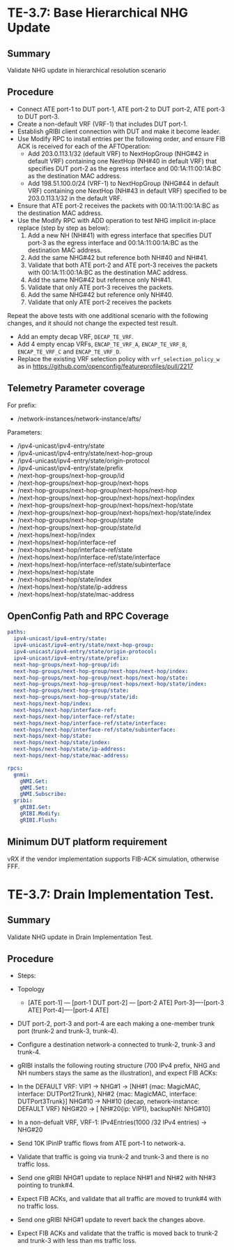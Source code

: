 # TE-3.7: Base Hierarchical NHG Update

## Summary

Validate NHG update in hierarchical resolution scenario

## Procedure

*   Connect ATE port-1 to DUT port-1, ATE port-2 to DUT port-2, ATE port-3 to
    DUT port-3.
*   Create a non-default VRF (VRF-1) that includes DUT port-1.
*   Establish gRIBI client connection with DUT and make it become leader.
*   Use Modify RPC to install entries per the following order, and ensure FIB
    ACK is received for each of the AFTOperation:
    *   Add 203.0.113.1/32 (default VRF) to NextHopGroup (NHG#42 in default VRF)
        containing one NextHop (NH#40 in default VRF) that specifies DUT port-2
        as the egress interface and 00:1A:11:00:1A:BC as the destination MAC
        address.
    *   Add 198.51.100.0/24 (VRF-1) to NextHopGroup (NHG#44 in default VRF)
        containing one NextHop (NH#43 in default VRF) specified to be
        203.0.113.1/32 in the default VRF.
*   Ensure that ATE port-2 receives the packets with 00:1A:11:00:1A:BC as the
    destination MAC address.
*   Use the Modify RPC with ADD operation to test NHG implicit in-place replace
    (step by step as below):
    1.  Add a new NH (NH#41) with egress interface that specifies DUT port-3 as
        the egress interface and 00:1A:11:00:1A:BC as the destination MAC
        address.
    2.  Add the same NHG#42 but reference both NH#40 and NH#41.
    3.  Validate that both ATE port-2 and ATE port-3 receives the packets with
        00:1A:11:00:1A:BC as the destination MAC address.
    4.  Add the same NHG#42 but reference only NH#41.
    5.  Validate that only ATE port-3 receives the packets.
    6.  Add the same NHG#42 but reference only NH#40.
    7.  Validate that only ATE port-2 receives the packets

Repeat the above tests with one additional scenario with the following changes,
and it should not change the expected test result.

*   Add an empty decap VRF, `DECAP_TE_VRF`.
*   Add 4 empty encap VRFs, `ENCAP_TE_VRF_A`, `ENCAP_TE_VRF_B`, `ENCAP_TE_VRF_C`
    and `ENCAP_TE_VRF_D`.
*   Replace the existing VRF selection policy with `vrf_selection_policy_w` as
    in <https://github.com/openconfig/featureprofiles/pull/2217>

## Telemetry Parameter coverage

For prefix:

*   /network-instances/network-instance/afts/

Parameters:

*   /ipv4-unicast/ipv4-entry/state
*   /ipv4-unicast/ipv4-entry/state/next-hop-group
*   /ipv4-unicast/ipv4-entry/state/origin-protocol
*   /ipv4-unicast/ipv4-entry/state/prefix
*   /next-hop-groups/next-hop-group/id
*   /next-hop-groups/next-hop-group/next-hops
*   /next-hop-groups/next-hop-group/next-hops/next-hop
*   /next-hop-groups/next-hop-group/next-hops/next-hop/index
*   /next-hop-groups/next-hop-group/next-hops/next-hop/state
*   /next-hop-groups/next-hop-group/next-hops/next-hop/state/index
*   /next-hop-groups/next-hop-group/state
*   /next-hop-groups/next-hop-group/state/id
*   /next-hops/next-hop/index
*   /next-hops/next-hop/interface-ref
*   /next-hops/next-hop/interface-ref/state
*   /next-hops/next-hop/interface-ref/state/interface
*   /next-hops/next-hop/interface-ref/state/subinterface
*   /next-hops/next-hop/state
*   /next-hops/next-hop/state/index
*   /next-hops/next-hop/state/ip-address
*   /next-hops/next-hop/state/mac-address

## OpenConfig Path and RPC Coverage
```yaml
paths:
  ipv4-unicast/ipv4-entry/state:
  ipv4-unicast/ipv4-entry/state/next-hop-group:
  ipv4-unicast/ipv4-entry/state/origin-protocol:
  ipv4-unicast/ipv4-entry/state/prefix:
  next-hop-groups/next-hop-group/id:
  next-hop-groups/next-hop-group/next-hops/next-hop/index:
  next-hop-groups/next-hop-group/next-hops/next-hop/state:
  next-hop-groups/next-hop-group/next-hops/next-hop/state/index:
  next-hop-groups/next-hop-group/state:
  next-hop-groups/next-hop-group/state/id:
  next-hops/next-hop/index:
  next-hops/next-hop/interface-ref:
  next-hops/next-hop/interface-ref/state:
  next-hops/next-hop/interface-ref/state/interface:
  next-hops/next-hop/interface-ref/state/subinterface:
  next-hops/next-hop/state:
  next-hops/next-hop/state/index:
  next-hops/next-hop/state/ip-address:
  next-hops/next-hop/state/mac-address:

rpcs:
  gnmi:
    gNMI.Get:
    gNMI.Set:
    gNMI.Subscribe:
  gribi:
    gRIBI.Get:
    gRIBI.Modify:
    gRIBI.Flush:
```

## Minimum DUT platform requirement

vRX if the vendor implementation supports FIB-ACK simulation, otherwise FFF.

# TE-3.7: Drain Implementation Test.

## Summary

Validate NHG update in Drain Implementation Test.

## Procedure

*   Steps:
*   Topology
    *   [ATE port-1] — [port-1 DUT port-2] — [port-2 ATE] Port-3]—-[port-3 ATE]
        Port-4]—-[port-4 ATE]
*   DUT port-2, port-3 and port-4 are each making a one-member trunk port
    (trunk-2 and trunk-3, trunk-4).
*   Configure a destination network-a connected to trunk-2, trunk-3 and trunk-4.
*   gRIBI installs the following routing structure (700 IPv4 prefix, NHG and NH
    numbers stays the same as the illustration), and expect FIB ACKs:
*   In the DEFAULT VRF: VIP1 -> NHG#1 -> [NH#1 {mac: MagicMAC, interface:
    DUTPort2Trunk}, NH#2 {mac: MagicMAC, interface: DUTPort3Trunk}] NHG#10 ->
    NH#10 {decap, network-instance: DEFAULT VRF} NHG#20 -> [ NH#20{ip: VIP1},
    backupNH: NHG#10]

*   In a non-defualt VRF, VRF-1: IPv4Entries(1000 /32 IPv4 entries) -> NHG#20

*   Send 10K IPinIP traffic flows from ATE port-1 to network-a.

*   Validate that traffic is going via trunk-2 and trunk-3 and there is no
    traffic loss.

*   Send one gRIBI NHG#1 update to replace NH#1 and NH#2 with NH#3 pointing to
    trunk#4.

*   Expect FIB ACKs, and validate that all traffic are moved to trunk#4 with no
    traffic loss.

*   Send one gRIBI NHG#1 update to revert back the changes above.

*   Expect FIB ACKs and validate that the traffic is moved back to trunk-2 and
    trunk-3 with less than <xx> ms traffic loss.

